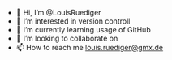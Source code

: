 - 👋 Hi, I’m @LouisRuediger
- 👀 I’m interested in version controll
- 🌱 I’m currently learning usage of GitHub
- 💞️ I’m looking to collaborate on 
- 📫 How to reach me louis.ruediger@gmx.de

<!---
LouisRuediger/LouisRuediger is a ✨ special ✨ repository because its `README.md` (this file) appears on your GitHub profile.
You can click the Preview link to take a look at your changes.
--->
